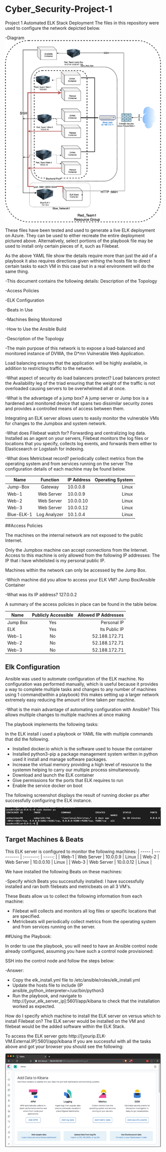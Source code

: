# Cyber_Security-Project-1
Project 1
Automated ELK Stack Deployment
The files in this repository were used to configure the network depicted below.

-Diagram 
![](Project%201%20Diagram.png)

These files have been tested and used to generate a live ELK deployment on Azure. They can be used to either recreate the entire deployment pictured above. Alternatively, select portions of the playbook file may be used to install only certain pieces of it, such as Filebeat.

As the above YAML file show the details require more than just the aid of a playbook it also requires directions given withing the hosts file to direct certain tasks to each VM in this case but in a real environment will do the same thing.

-This document contains the following details: Description of the Topology

-Access Policies

-ELK Configuration

-Beats in Use

-Machines Being Monitored

-How to Use the Ansible Build

-Description of the Topology


-The main purpose of this network is to expose a load-balanced and monitored instance of DVWA, the D*mn Vulnerable Web Application.

Load balancing ensures that the application will be highly available, in addition to restricting traffic to the network.

-What aspect of security do load balancers protect?
Load balancers protect the Availability leg of the triad ensuring that the weight of the traffic is not overloaded causing servers to be overwhelmed all at once.

-What is the advantage of a jump box?
A jump server or Jump box is a hardened and monitored device that spans two dissimilar security zones and provides a controlled means of access between them.

Integrating an ELK server allows users to easily monitor the vulnerable VMs for changes to the Jumpbox and system network.

-What does Filebeat watch for? 
Forwarding and centralizing log data. Installed as an agent on your servers, Filebeat monitors the log files or locations that you specify, collects log events, and forwards them either to Elasticsearch or Logstash for indexing.

-What does Metricbeat record? periodically collect metrics from the operating system and from services running on the server
The configuration details of each machine may be found below.




| Name       |    Function  |  IP Address  |  Operating System  |
|----------- | :-----------:| ------------ | -----------------: |
| Jump-Box   | Gateway      | 10.0.0.8     | Linux
| Web-1      | Web Server   | 10.0.0.9     | Linux
| Web-2      | Web Server   | 10.0.0.10    | Linux
| Web-3      | Web Server   | 10.0.0.12    | Linux
| Blue-ELK-1 | Log Analyzer | 10.1.0.4     | Linux

##Access Policies

The machines on the internal network are not exposed to the public Internet.

Only the Jumpbox machine can accept connections from the Internet. Access to this machine is only allowed from the following IP addresses: The IP that i have whitelisted is my personal public IP.

Machines within the network can only be accessed by the Jump Box.

-Which machine did you allow to access your ELK VM? 
Jump Box/Ansible Container

-What was its IP address?
127.0.0.2

A summary of the access policies in place can be found in the table below.

| Name       | Publicly Accessible  | Allowed IP Addresses |
| ---------- | :------------------: | -------------------: | 
| Jump Box   |  Yes                 |     Personal IP      | 
| ELK        |  Yes                 |    Its Public IP     |
| Web-1      |  No                  |    52.188.172.71     |
| Web-2      |  No                  |    52.188.172.71     |
| Web-3      |  No                  |    52.188.172.71     |

## Elk Configuration

Ansible was used to automate configuration of the ELK machine. No configuration was performed manually, which is useful because it provides a way to complete multiple tasks and changes to any number of machines using 1 command(within a playbook) this makes setting up a larger network extremely easy reducing the amount of time taken per machine.


-What is the main advantage of automating configuration with Ansible? 
This allows multiple changes to multiple machines at once making

The playbook implements the following tasks:

In the ELK install i used a playbook or YAML file with multiple commands that did the following.
- Installed docker.io which is the software used to house the container
- Installed python3-pip a package management system written in python used it install and manage software packages.
- Increase the virtual memory providing a high level of resource to the systemm helping to carry our multiple process simultaneously. 
- Download and launch the ELK container
- Give permissions for the ports that ELK requires to run
- Enable the service docker on boot

The following screenshot displays the result of running docker ps after successfully configuring the ELK instance.

![](Docker%20ps.png)

## Target Machines & Beats

This ELK server is configured to monitor the following machines: 
| ----- | ---------- | :-------: | -----: |
| Web-1 | Web Server | 10.0.0.9  | Linux  |
| Web-2 | Web Server | 10.0.0.10 | Linux  |
| Web-3 | Web Server | 10.0.0.12 | Linux  |

We have installed the following Beats on these machines:

-Specify which Beats you successfully installed:
I have successfully installed and ran both filebeats and metricbeats on all 3 VM's.

These Beats allow us to collect the following information from each machine:
- Filebeat will collects and monitors all log files or specific locations that are specified.
- Metricbeats will periodically collect metrics from the operating system and from services running on the server.

##Using the Playbook:

In order to use the playbook, you will need to have an Ansible control node already configured, assuming you have such a control node provisioned:

SSH into the control node and follow the steps below:

-Answer:

- Copy the elk_install.yml file to /etc/ansible/roles/elk_install.yml
- Update the hosts file to include (IP ansible_python_interpreter=/usr/bin/python3
- Run the playbook, and navigate to http://[your_elk_server_ip]:5601/app/kibana to check that the installation worked as expected.



How do I specify which machine to install the ELK server on versus which to install Filebeat on? The ELK server would be installed on the VM and filebeat would be the added software within the ELK Stack.

To access the ELK server goto  http://[yourip.ELK-VM.External.IP]:5601/app/kibana
If you are successful with all the tasks above and got your browser you should see the following:

![](Kibana.png)


 
